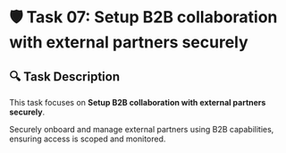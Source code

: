 # 🛡️ Task 07: Setup B2B collaboration with external partners securely

## 🔍 Task Description
This task focuses on **Setup B2B collaboration with external partners securely**.

Securely onboard and manage external partners using B2B capabilities, ensuring access is scoped and monitored.
